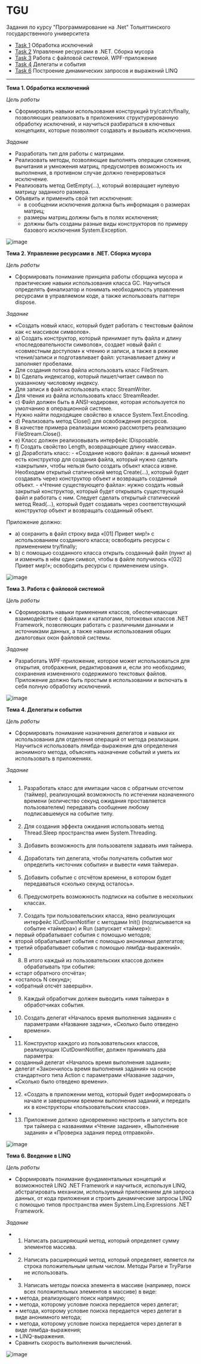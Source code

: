 # TGU
Задания по курсу "Программирование на .Net" Тольяттинского государственного университета

- [Task 1](https://github.com/KirillFisenko/TGU/tree/master/Task1/try_catch_finally) Обработка исключений
- [Task 2](https://github.com/KirillFisenko/TGU/tree/master/Task2/resource_management) Управление ресурсами в .NET. Сборка мусора
- [Task 3](https://github.com/KirillFisenko/TGU/tree/master/Task3/Task3) Работа с файловой системой. WPF-приложение
- [Task 4](https://github.com/KirillFisenko/TGU/tree/master/Task4/Task4/Delegate%26Events) Делегаты и события
- [Task 6](https://github.com/KirillFisenko/TGU/tree/master/Task6/Task6/LINQ) Построение динамических запросов и выражений LINQ

---

**Тема 1. Обработка исключений**

*Цель работы*
- Сформировать навыки использования конструкций try/catch/finally, позволяющих реализовать в приложениях структурированную обработку исключений, и научиться разбираться в ключевых концепциях, которые позволяют создавать и вызывать исключения.

*Задание*
-	Разработать тип для работы с матрицами.
-	Реализовать методы, позволяющие выполнять операции сложения, вычитания и умножения матриц, предусмотрев возможность их выполнения, в противном случае должно генерироваться исключение.
-	Реализовать метод GetEmpty(…), который возвращает нулевую матрицу заданного размера.
-	Объявить и применить свой тип исключения:
 	  - в сообщении исключения должна быть информация о размерах матриц;
    - размеры матриц должны быть в полях исключения;
    - должны быть созданы разные виды конструкторов по примеру базового исключения System.Exception.

![image](https://github.com/KirillFisenko/TGU/assets/120630673/46a41ca6-f70a-4b69-af95-6da6e0f8cca1)


**Тема 2. Управление ресурсами в .NET. Сборка мусора**

*Цель работы*
- Сформировать понимание принципа работы сборщика мусора и практические навыки использования класса GC. Научиться определять финализатор и понимать необходимость управления ресурсами в управляемом коде, а также использовать паттерн dispose.

*Задание*
-	«Создать новый класс, который будет работать с текстовым файлом как «с массивом символов».
-	a) Создать конструктор, который принимает путь файла и длину «последовательности символов», создает новый файл с «совместным доступом» к чтению и записи, а также в режиме чтения/записи и подготавливает файл: устанавливает длину и заполняет пробелами.
-	Для создания потока файла использовать класс FileStream.
-	b) Сделать индексатор, который пишет/читает символ по указанному числовому индексу.
 -	Для записи в файл использовать класс StreamWriter.
 -	Для чтения из файла использовать класс StreamReader.
-	c) Файл должен быть в ANSI-кодировке, которая используется по умолчанию в операционной системе.
 -	Нужно найти подходящее свойство в классе System.Text.Encoding.
- d) Реализовать метод Close() для освобождения ресурсов.
 -	В качестве примера реализации можно рассмотреть реализацию FileStream.Close().
- e) Класс должен реализовывать интерфейс IDisposable.
- f) Создать свойство Length, возвращающее длину «массива».
- g) Доработать класс:
	   - «Создание нового файла»: в данный момент есть конструктор для создания файла, который нужно сделать «закрытым», чтобы нельзя было создать объект класса извне. Необходим открытый статический метод Create(…), который будет создавать через конструктор объект и возвращать созданный объект.
	   - «Чтение существующего файла»: нужно создать новый закрытый конструктор, который будет открывать существующий файл и работать с ним. Следует сделать открытый статический метод Read(…), который будет создавать через соответствующий конструктор объект и возвращать созданный объект.

Приложение должно: 
-	a)  сохранить в файл строку вида «[01] Привет мир!» с использованием созданного класса; освободить ресурсы с применением try/finally;
-	b) с помощью созданного класса открыть созданный файл (пункт а) и изменить в нём один символ, чтобы в файле получилось «[02] Привет мир!»; освободить ресурсы с применением using».

![image](https://github.com/KirillFisenko/TGU/assets/120630673/dbf60abf-4a41-4450-982b-7c0a1973a582)


**Тема 3. Работа с файловой системой**

*Цель работы*
- Сформировать навыки применения классов, обеспечивающих взаимодействие с файлами и каталогами, потоковых классов .NET Framework, позволяющих работать с различными данными и источниками данных, а также навыки использования общих диалоговых окон файловой системы.

*Задание*
- Разработать WPF-приложение, которое может использоваться для открытия, отображения, редактирования и, если это необходимо, сохранения измененного содержимого текстовых файлов. Приложение должно быть простым в использовании и включать в себя полную обработку исключений.

![image](https://github.com/KirillFisenko/TGU/assets/120630673/e9211685-86b7-4461-b633-111418b32fc4)


**Тема 4. Делегаты и события**

*Цель работы*
- Сформировать понимание назначения делегатов и навыки их использования для отделения операций от метода реализации. Научиться использовать лямбда-выражения для определения анонимного метода, объяснять назначение событий и уметь их использовать в приложениях.

*Задание*
- 1.	Разработать класс для имитации часов с обратным отсчетом (таймер), реализующий возможность по истечении назначенного времени (количество секунд ожидания проставляется пользователем) передавать сообщение любому подписавшемуся на событие типу.
- 2.	Для создания эффекта ожидания использовать метод Thread.Sleep пространства имен System.Threading.
- 3.	Добавить возможность для пользователя задавать имя таймера.
- 4.	Доработать тип делегата, чтобы получатель события мог определить «источник события» и вывести «имя таймера».
- 5.	Добавить событие с отсчётом времени, в котором будет передаваться «сколько секунд осталось».
- 6.	Предусмотреть возможность подписки на событие в нескольких классах.
- 7.	Создать три пользовательских класса, явно реализующих интерфейс ICutDownNotifier с методами Init() (подписывается на событие «таймера») и Run (запускает «таймер»):
 - первый обрабатывает события с помощью методов;
 - второй обрабатывает события с помощью анонимных делегатов;
 - третий обрабатывает события с помощью лямбда-выражений».
- 8.	В итого каждый из пользовательских классов должен обрабатывать три события:
 - «старт обратного отсчёта»;
 - «осталось N секунд»;
 - «обратный отсчёт завершён». 
- 9.	Каждый обработчик должен выводить «имя таймера» в обработчиках события.
- 10.	Создать делегат «Началось время выполнения задания» с параметрами «Название задачи», «Сколько было отведено времени».
- 11.	Конструктор каждого из пользовательских классов, реализующих ICutDownNotifier, должен принимать два параметра:
 - созданный делегат «Началось время выполнения задания»;
 - делегат «Закончилось время выполнения задания» на основе стандартного типа Action<T> с параметрами «Название задачи», «Сколько было отведено времени».
- 12.	 «Создать в приложении метод, который будет информировать о начале и завершении времени выполнения заданий, и передать их в конструкторы «пользовательских классов».
- 13.	 Приложение должно одновременно настроить и запустить все три таймера с названиями «Чтение задание», «Выполнение задания» и «Проверка задания перед отправкой». 

![image](https://github.com/KirillFisenko/TGU/assets/120630673/4a9b8f37-209e-4965-b113-f82aed8ca36d)


**Тема 6. Введение в LINQ**

*Цель работы*
- Сформировать понимание фундаментальных концепций и возможностей LINQ .NET Framework и научиться, используя LINQ, абстрагировать механизм, используемый приложением для запроса данных, от кода приложения и строить динамические запросы LINQ с помощью типов пространства имен System.Linq.Expressions .NET Framework.
 
*Задание*
- 1. Написать расширяющий метод, который определяет сумму элементов массива.
- 2. Написать расширяющий метод, который определяет, является ли строка положительным целым числом. Методы Parse и TryParse не использовать.
- 3. Написать методы поиска элемента в массиве (например, поиск всех положительных элементов в массиве) в виде:
 - •	метода, реализующего поиск напрямую;
 - •	метода, которому условие поиска передается через делегат;
 - •	метода, которому условие поиска передается через делегат в виде анонимного метода;
 - •	метода, которому условие поиска передается через делегат в виде лямбда-выражения;
 - •	LINQ-выражения.
- Сравнить скорость выполнения вычислений.

![image](https://github.com/KirillFisenko/TGU/assets/120630673/0afa6177-210f-4b91-b6a5-4a52e3507105)
